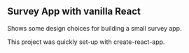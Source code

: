 
## Survey App with vanilla React

Shows some design choices for building a small survey app.

This project was quickly set-up with create-react-app.

